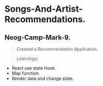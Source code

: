 # Songs-And-Artist-Recommendations.

## Neog-Camp-Mark-9.

> Created a Recommendation Application. 

>Learnings:
- React use state Hook.
- Map function.
- Render data and change state.
